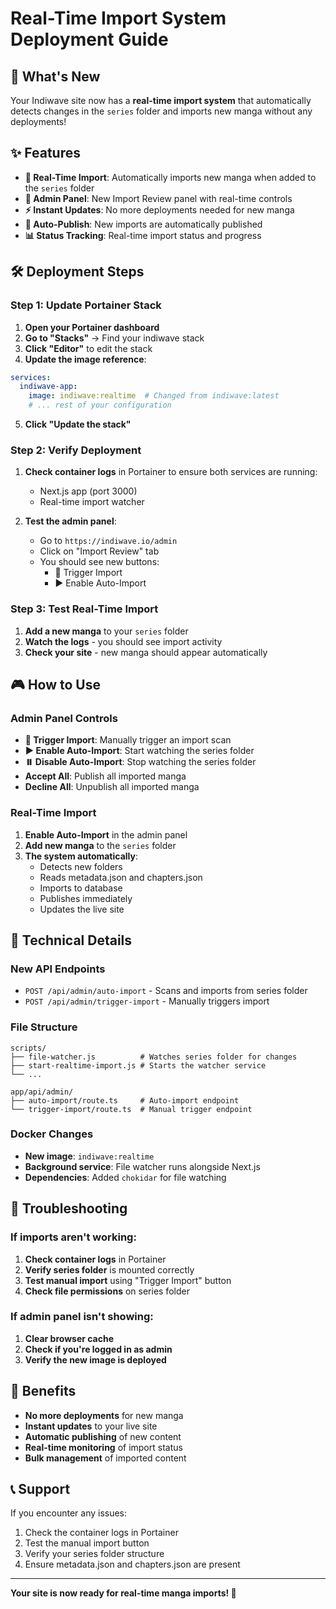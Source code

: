 # Real-Time Import System Deployment Guide

## 🚀 What's New

Your Indiwave site now has a **real-time import system** that automatically detects changes in the `series` folder and imports new manga without any deployments!

## ✨ Features

- **🔄 Real-Time Import**: Automatically imports new manga when added to the `series` folder
- **📱 Admin Panel**: New Import Review panel with real-time controls
- **⚡ Instant Updates**: No more deployments needed for new manga
- **🎯 Auto-Publish**: New imports are automatically published
- **📊 Status Tracking**: Real-time import status and progress

## 🛠️ Deployment Steps

### Step 1: Update Portainer Stack

1. **Open your Portainer dashboard**
2. **Go to "Stacks"** → Find your indiwave stack
3. **Click "Editor"** to edit the stack
4. **Update the image reference**:

```yaml
services:
  indiwave-app:
    image: indiwave:realtime  # Changed from indiwave:latest
    # ... rest of your configuration
```

5. **Click "Update the stack"**

### Step 2: Verify Deployment

1. **Check container logs** in Portainer to ensure both services are running:
   - Next.js app (port 3000)
   - Real-time import watcher

2. **Test the admin panel**:
   - Go to `https://indiwave.io/admin`
   - Click on "Import Review" tab
   - You should see new buttons:
     - 🔄 Trigger Import
     - ▶️ Enable Auto-Import

### Step 3: Test Real-Time Import

1. **Add a new manga** to your `series` folder
2. **Watch the logs** - you should see import activity
3. **Check your site** - new manga should appear automatically

## 🎮 How to Use

### Admin Panel Controls

- **🔄 Trigger Import**: Manually trigger an import scan
- **▶️ Enable Auto-Import**: Start watching the series folder
- **⏸️ Disable Auto-Import**: Stop watching the series folder
- **Accept All**: Publish all imported manga
- **Decline All**: Unpublish all imported manga

### Real-Time Import

1. **Enable Auto-Import** in the admin panel
2. **Add new manga** to the `series` folder
3. **The system automatically**:
   - Detects new folders
   - Reads metadata.json and chapters.json
   - Imports to database
   - Publishes immediately
   - Updates the live site

## 🔧 Technical Details

### New API Endpoints

- `POST /api/admin/auto-import` - Scans and imports from series folder
- `POST /api/admin/trigger-import` - Manually triggers import

### File Structure

```
scripts/
├── file-watcher.js          # Watches series folder for changes
├── start-realtime-import.js # Starts the watcher service
└── ...

app/api/admin/
├── auto-import/route.ts     # Auto-import endpoint
└── trigger-import/route.ts  # Manual trigger endpoint
```

### Docker Changes

- **New image**: `indiwave:realtime`
- **Background service**: File watcher runs alongside Next.js
- **Dependencies**: Added `chokidar` for file watching

## 🚨 Troubleshooting

### If imports aren't working:

1. **Check container logs** in Portainer
2. **Verify series folder** is mounted correctly
3. **Test manual import** using "Trigger Import" button
4. **Check file permissions** on series folder

### If admin panel isn't showing:

1. **Clear browser cache**
2. **Check if you're logged in as admin**
3. **Verify the new image is deployed**

## 🎉 Benefits

- **No more deployments** for new manga
- **Instant updates** to your live site
- **Automatic publishing** of new content
- **Real-time monitoring** of import status
- **Bulk management** of imported content

## 📞 Support

If you encounter any issues:
1. Check the container logs in Portainer
2. Test the manual import button
3. Verify your series folder structure
4. Ensure metadata.json and chapters.json are present

---

**Your site is now ready for real-time manga imports! 🎊**
